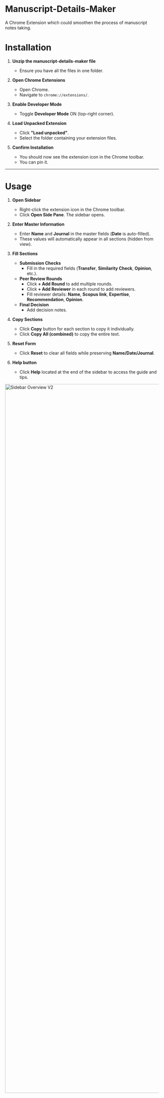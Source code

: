 # Manuscript-Details-Maker
A Chrome Extension which could smoothen the process of manuscript notes taking.

# **Installation**

1. **Unzip the manuscript-details-maker file**  
   - Ensure you have all the files in one folder.

2. **Open Chrome Extensions**  
   - Open Chrome.  
   - Navigate to `chrome://extensions/`.

3. **Enable Developer Mode**  
   - Toggle **Developer Mode** ON (top-right corner).

4. **Load Unpacked Extension**  
   - Click **"Load unpacked"**.  
   - Select the folder containing your extension files.

5. **Confirm Installation**  
   - You should now see the extension icon in the Chrome toolbar.  
   - You can pin it.

---

# **Usage**

1. **Open Sidebar**  
   - Right-click the extension icon in the Chrome toolbar.  
   - Click **Open Side Pane**. The sidebar opens.

2. **Enter Master Information**  
   - Enter **Name** and **Journal** in the master fields (**Date** is auto-filled).  
   - These values will automatically appear in all sections (hidden from view).

3. **Fill Sections**  
   - **Submission Checks**  
     - Fill in the required fields (**Transfer**, **Similarity Check**, **Opinion**, etc.).  
   - **Peer Review Rounds**  
     - Click **+ Add Round** to add multiple rounds.  
     - Click **+ Add Reviewer** in each round to add reviewers.  
     - Fill reviewer details: **Name**, **Scopus link**, **Expertise**, **Recommendation**, **Opinion**.  
   - **Final Decision**  
     - Add decision notes.

4. **Copy Sections**  
   - Click **Copy** button for each section to copy it individually.  
   - Click **Copy All (combined)** to copy the entire text.

5. **Reset Form**  
   - Click **Reset** to clear all fields while preserving **Name/Date/Journal**.
  
6. **Help button**  
   - Click **Help** located at the end of the sidebar to access the guide and tips. 
     

<img width="715" height="2317" alt="Sidebar Overview V2" src="https://github.com/user-attachments/assets/ab6f19dd-761c-4817-b3f7-89159cd165ac" />




     



